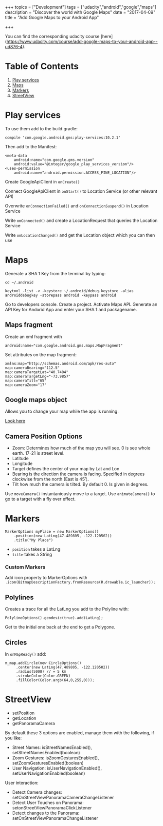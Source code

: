+++
topics = ["Development"]
tags = ["udacity","android","google","maps"]
description = "Discover the world with Google Maps"
date = "2017-04-09"
title = "Add Google Maps to your Android App"

+++

You can find the corresponding udacity course [here] (https://www.udacity.com/course/add-google-maps-to-your-android-app--ud876-4).

# Table of Contents
1. [Play services](#play-services)
1. [Maps](#maps)
1. [Markers](#markers)
1. [StreetView](#streetView)

# Play services

To use them add to the build.gradle:

```compile 'com.google.android.gms:play-services:10.2.1'```

Then add to the Manifest:

```
<meta-data 
	android:name="com.google.gms.version"
	android:value="@integer/google_play_services_version"/>
<uses-permission
	android:name="android.permission.ACCESS_FINE_LOCATION"/>
```

Create GoogleApiClient in ```onCreate()```

Connect GoogleApiClient in ```onStart()``` to Location Service (or other relevant API)

Overwrite ```onConnectionFailed()``` and ```onConnectionSuspend()``` in Location Service

Write ```onConnected()``` and create a LocationRequest that queries the Location Service

Write ```onLocationChanged()``` and get the Location object which you can then use

# Maps

Generate a SHA 1 Key from the terminal by typing:
```
cd ~/.android

keytool -list -v -keystore ~/.android/debug.keystore -alias androiddebugkey -storepass android -keypass android
```

Go to developers console. Create a project. Activate Maps API. Generate an API Key for Andorid App and enter your SHA 1 and packagename.

## Maps fragment
Create an xml fragment with
```
android:name="com.google.android.gms.maps.MapFragment"
```

Set attributes on the map fragment:

```
xmlns:map="http://schemas.android.com/apk/res-auto"
map:cameraBearing="112.5"
map:cameraTargetLat="40.7484"
map:cameraTargetLng="-73.9857"
map:cameraTilt="65"
map:cameraZoom="17"
```
## Google maps object

Allows you to change your map while the app is running.

[Look here](https://developers.google.com/android/reference/com/google/android/gms/maps/GoogleMap)

## Camera Position Options

- Zoom: Determines how much of the map you will see. 0 is see whole earth. 17-21 is street level.
- Latitude
- Longitude
- Target defines the center of your map by Lat and Lon
- Bearing is the direction the camera is facing. Specified in degrees clockwise from the north (East is 45˚).
- Tilt how much the camera is tilted. By default 0. Is given in degrees.

Use ```moveCamera()``` instantaniously move to a target. Use ```animateCamera()``` to go to a target with a fly over effect.

# Markers

```
MarkerOptions myPlace = new MarkerOptions()
	.position(new LatLng(47.489805, -122.120502))
	.title("My Place")
```

- ```position``` takes a LatLng
- ```title``` takes a String

### Custom Markers

Add icon property to MarkerOptions with ```.icon(BitmapDescriptionFactory.fromResource(R.drawable.ic_launcher));```

## Polylines

Creates a trace for all the LatLng you add to the Polyline with:

```PolylineOptions().geodesic(true).add(LatLng);```

Get to the initial one back at the end to get a Polygone.

## Circles

In ```onMapReady()``` add:

<pre><code>m_map.addCircle(new CircleOptions()
     .center(new LatLng(47.489805, -122.120502))
     .radius(5000) // = 5 km
     .strokeColor(Color.GREEN)
     .fillColor(Color.argb(64,0,255,0)));
</pre></code>

# StreetView

- setPosition
- getLocation
- getPanoramaCamera

By default these 3 options are enabled, manage them with the following, if you like:

- Street Names: isStreetNamesEnabled(), setStreetNamesEnabled(boolean)
- Zoom Gestures: isZoomGesturesEnabled(), setZoomGesturesEnabled(boolean)
- User Navigation: isUserNavigationEnabled(), setUserNavigationEnabled(boolean)

User interaction:

- Detect Camera changes: setOnStreetViewPanoramaCameraChangeListener
- Detect User Touches on Panorama: setonStreetViewPanoramaClickListener
- Detect changes to the Panorama: setOnStreetViewPanoramaChangeListener

